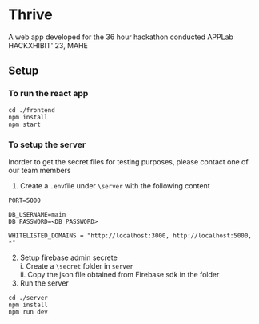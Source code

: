 # Thrive
A web app developed for the 36 hour hackathon conducted APPLab HACKXHIBIT' 23, MAHE


## Setup
### To run the react app
``` 
cd ./frontend
npm install
npm start
```

### To setup the server
Inorder to get the secret files for testing purposes, please contact one of our team members
1. Create a ``.env``file under ``\server`` with the following content
```
PORT=5000

DB_USERNAME=main
DB_PASSWORD=<DB_PASSWORD>

WHITELISTED_DOMAINS = "http://localhost:3000, http://localhost:5000, *"
```
2. Setup firebase admin secrete<br>
  i. Create a ``\secret`` folder in ``server``<br>
  ii. Copy the json file obtained from Firebase sdk in the folder<br>
3. Run the server
```
cd ./server
npm install
npm run dev
```
